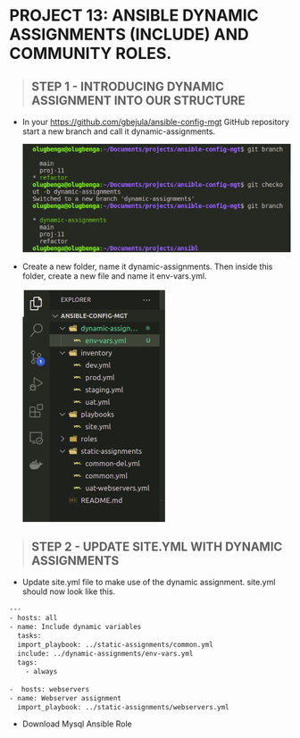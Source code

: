 # PROJECT 13: ANSIBLE DYNAMIC ASSIGNMENTS (INCLUDE) AND COMMUNITY ROLES.

> ## STEP 1 - INTRODUCING DYNAMIC ASSIGNMENT INTO OUR STRUCTURE

- In your https://github.com/gbejula/ansible-config-mgt GitHub repository start a new branch and call it dynamic-assignments.

  ![new branch](images/project-13/new-branch.png)

- Create a new folder, name it dynamic-assignments. Then inside this folder, create a new file and name it env-vars.yml.

  ![dynamic image](images/project-13/file-structure.png)

> ## STEP 2 - UPDATE SITE.YML WITH DYNAMIC ASSIGNMENTS

- Update site.yml file to make use of the dynamic assignment. site.yml should now look like this.

```
---
- hosts: all
- name: Include dynamic variables
  tasks:
  import_playbook: ../static-assignments/common.yml
  include: ../dynamic-assignments/env-vars.yml
  tags:
    - always

-  hosts: webservers
- name: Webserver assignment
  import_playbook: ../static-assignments/webservers.yml
```

- Download Mysql Ansible Role
